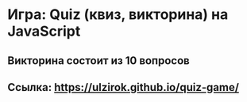 # Игра: Quiz (квиз, викторина) на JavaScript
## Викторина состоит из 10 вопросов
## Ссылка: https://ulzirok.github.io/quiz-game/
